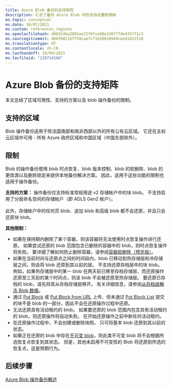 ```yaml
---
title: Azure Blob 备份的支持矩阵
description: 汇总了备份 Azure Blob 时的支持设置和限制
ms.topic: conceptual
ms.date: 10/07/2021
ms.custom: references_regions
ms.openlocfilehash: d0b524ba2865aa72f6fce88e326fffde435f71c3
ms.sourcegitcommit: 860f6821bff59caefc71b50810949ceed1431510
ms.translationtype: HT
ms.contentlocale: zh-CN
ms.lasthandoff: 10/09/2021
ms.locfileid: "129714168"
---
```

# <a name="support-matrix-for-azure-blobs-backup"></a>Azure Blob 备份的支持矩阵

本文总结了区域可用性、支持的方案以及 blob 操作备份的限制。

## <a name="supported-regions"></a>支持的区域

Blob 操作备份适用于除法国南部和南非西部以外的所有公有云区域。 它还在主权云区域中可用 - 所有 Azure 政府区域和中国区域（中国东部除外）。

## <a name="limitations"></a>限制

Blob 的操作备份使用 blob 时点恢复、blob 版本控制、blob 的软删除、blob 的更改源以及删除锁定来提供本地备份解决方案。 因此，适用于这些功能的限制也适用于操作备份。

**支持的方案：** 操作备份仅支持标准常规用途 v2 存储帐户中的块 blob。 不支持启用了分层命名空间的存储帐户（即 ADLS Gen2 帐户）。   <br><br>   此外，存储帐户中的任何页 blob、追加 blob 和高级 blob 都不会还原，并且只会还原块 blob。

**其他限制：**

- 如果在保持期内删除了某个容器，则该容器将无法使用时点恢复操作进行还原。 如果尝试还原的 blob 范围包含已删除的容器中的 blob，则时点恢复操作将失败。 要详细了解如何防止删除容器，请参阅[容器软删除（预览版）](../storage/blobs/soft-delete-container-overview.md)。
- 如果在当前时间与还原点之间的时间段内，blob 已移动到热存储层和冷存储层之间，则会将 blob 还原到其以前的层。 不支持还原存档层中的块 blob。 例如，如果热存储层中的某一 blob 在两天前已移至存档存储层，而还原操作还原至三天前的某个时间点，则该 blob 不会被还原至热存储层。 要还原已存档的 blob，请先将其从存档存储层移开。 有关详细信息，请参阅[从存档层解冻 Blob 数据](../storage/blobs/archive-rehydrate-overview.md)。
- 通过 [Put Block](/rest/api/storageservices/put-block) 或 [Put Block from URL](/rest/api/storageservices/put-block-from-url) 上传、但未通过 [Put Block List](/rest/api/storageservices/put-block-list) 提交的块不是 blob 的一部分，因此不会在还原操作过程中还原。
- 无法还原具有活动租约的 blob。 如果要还原的 blob 范围内包含具有活动租约的 blob，则还原操作将自动失败。 在开始还原操作之前中断任何活动租约。
- 在还原操作过程中，不会创建或删除快照。 只可将基本 blob 还原到其以前的状态。
- 如果正在还原的 blob 中存在[不可变 blob](../storage/blobs/immutable-storage-overview.md#about-immutable-storage-for-blobs)，则此类不可变 blob 将不会根据所选恢复点恢复到其状态。 但是，其他未启用不可变性的 Blob 将还原到所选的恢复点，这是预期行为。

## <a name="next-steps"></a>后续步骤

[Azure Blob 操作备份概述](blob-backup-overview.md)